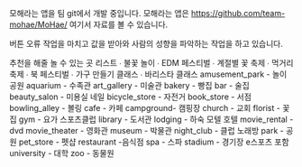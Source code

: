 모해라는 앱을 팀 git에서 개발 중입니다.
모해라는 앱은 
https://github.com/team-mohae/MoHae/ 
여기서 자료를 볼 수 있습니다.


버튼 오류 작업을 마치고 값을 받아와
사람의 성향을 파악하는 작업을 하고 있습니다.

추천을 해줄 놀 수 있는 곳 리스트
∙ 불꽃 놀이
∙ EDM 페스티벌
∙ 계절별 꽃 축제
∙ 먹거리 축제
∙ 북 페스티벌
∙ 가구 만들기 클래스
∙ 바리스타 클래스
amusement_park - 놀이공원
aquarium - 수족관
art_gallery - 미술관
bakery - 빵집
bar - 술집
beauty_salon - 미용실 네일
bicycle_store - 자전거
book_store - 서점
bowling_alley - 볼링
cafe - 카페
campground- 캠핑장
church - 교회
florist - 꽃집
gym - 요가 스포츠클럽
library - 도서관
lodging - 하숙 모텔 호텔
movie_rental - dvd
movie_theater - 영화관
museum - 박물관
night_club - 클럽 노래방
park - 공원
pet_store - 펫샵
restaurant -음식점
spa - 스파
stadium - 경기장 e스포츠 포함
university - 대학
zoo - 동물원

